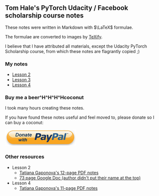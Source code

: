 ## Tom Hale's PyTorch Udacity / Facebook scholarship course notes

These notes were written in Markdown with $\LaTeX$ formulae.

The formulae are converted to images by [TeXify](https://github.com/apps/texify).

I believe that I have attributed all materials, except the Udacity PyTorch Scholarship course, from which these notes are flagrantly copied ;)

### My notes

* [Lesson 2](notes/lesson-2.md)
* [Lesson 3](notes/lesson-3.md)
* [Lesson 4](notes/lesson-4.md)

### Buy me a beer^H^H^H^Hcoconut
I took many hours creating these notes.

If you have found these notes useful and feel moved to, please donate so I can buy a coconut:

[![Donate button](paypal-donate.png)](https://www.paypal.me/TomHale)

### Other resources

* Lesson 2
  * [Tatiana Gaponova's 12-page PDF notes](https://github.com/baroquerock/udacity_notes/blob/master/udacity_nn_basics_tatiana_gaponova.pdf)
  * [73 page Google Doc (author didn't put their name at the top)](https://docs.google.com/document/d/13ESfbTuCja7mEZLfMz-4JxEsaxWyDOoua4gRWC6860c/edit)
* Lesson 4
  * [Tatiana Gaponova's 11-page PDF notes](https://github.com/baroquerock/udacity_notes/blob/master/udacity_cnn_tatiana_gaponova.pdf)
